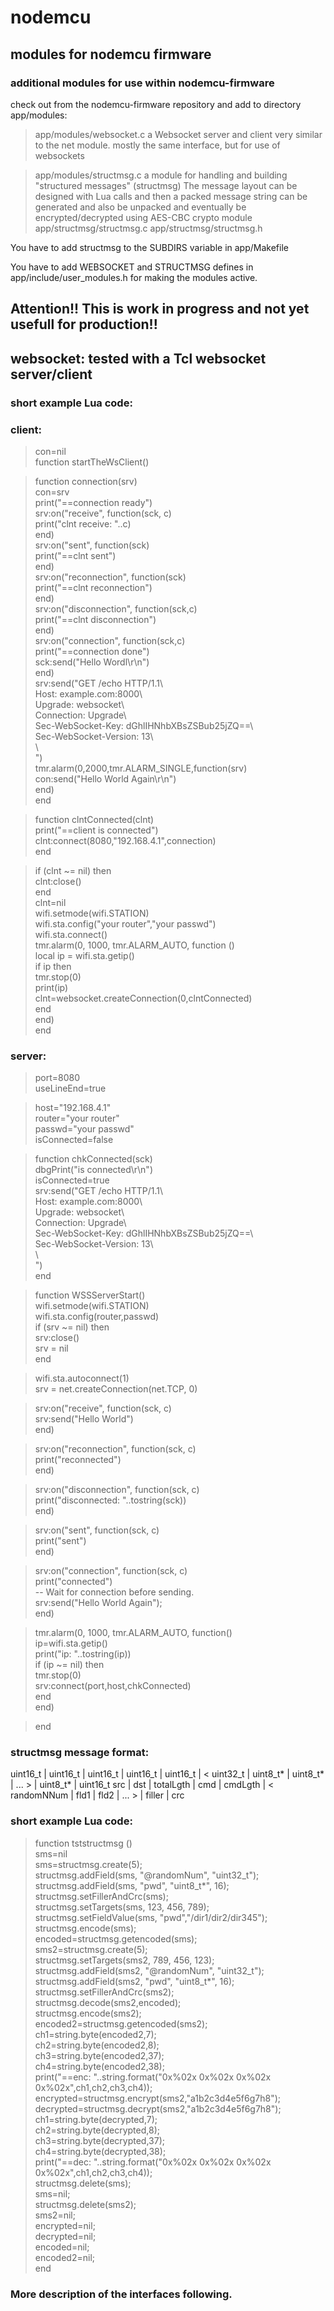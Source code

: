 # nodemcu

## modules for nodemcu firmware

### additional modules for use within nodemcu-firmware

check out from the nodemcu-firmware repository and add to directory app/modules:

> app/modules/websocket.c  a Websocket server and client very similar to the net module.
                           mostly the same interface, but for use of websockets

> app/modules/structmsg.c  a module for handling and building "structured messages" (structmsg)
                           The message layout can be designed with Lua calls and then a packed message string
                           can be generated and also be unpacked 
                           and eventually be encrypted/decrypted using AES-CBC crypto module
 app/structmsg/structmsg.c
 app/structmsg/structmsg.h

You have to add structmsg to the SUBDIRS variable in app/Makefile

You have to add WEBSOCKET and STRUCTMSG defines in app/include/user_modules.h 
for making the modules active.

## Attention!! This is work in progress and not yet usefull for production!!

## websocket: tested with a Tcl websocket server/client

### short example Lua code:

### client:

> con=nil <br />
  function startTheWsClient() <br />

>   function connection(srv) <br />
    con=srv <br />
    print("==connection ready") <br />
    srv:on("receive", function(sck, c) <br />
      print("clnt receive: "..c) <br />
    end) <br />
    srv:on("sent", function(sck) <br />
      print("==clnt sent") <br />
    end) <br />
    srv:on("reconnection", function(sck) <br />
      print("==clnt reconnection") <br />
    end) <br />
    srv:on("disconnection", function(sck,c) <br />
      print("==clnt disconnection") <br />
    end) <br />
    srv:on("connection", function(sck,c) <br />
      print("==connection done") <br />
      sck:send("Hello Wordl\r\n") <br />
    end) <br />
    srv:send("GET /echo HTTP/1.1\ <br />
Host: example.com:8000\ <br />
Upgrade: websocket\ <br />
Connection: Upgrade\ <br />
Sec-WebSocket-Key: dGhlIHNhbXBsZSBub25jZQ==\ <br />
Sec-WebSocket-Version: 13\ <br />
\ <br />
") <br />
    tmr.alarm(0,2000,tmr.ALARM_SINGLE,function(srv) <br />
       con:send("Hello World Again\r\n") <br />
    end) <br />
  end <br />

>   function clntConnected(clnt) <br />
    print("==client is connected") <br />
    clnt:connect(8080,"192.168.4.1",connection) <br />
  end <br />

>   if (clnt ~= nil) then <br />
     clnt:close() <br />
  end <br />
  clnt=nil <br />
  wifi.setmode(wifi.STATION) <br />
  wifi.sta.config("your router","your passwd") <br />
  wifi.sta.connect() <br />
  tmr.alarm(0, 1000, tmr.ALARM_AUTO, function () <br />
    local ip = wifi.sta.getip() <br />
    if ip then <br />
      tmr.stop(0) <br />
      print(ip) <br />
      clnt=websocket.createConnection(0,clntConnected) <br />
    end <br />
  end) <br />
end <br />

### server:

> port=8080 <br />
  useLineEnd=true <br />

> host="192.168.4.1" <br />
 router="your router" <br />
 passwd="your passwd" <br />
 isConnected=false <br />

> function chkConnected(sck) <br />
  dbgPrint("is connected\r\n") <br />
  isConnected=true <br />
  srv:send("GET /echo HTTP/1.1\ <br />
Host: example.com:8000\ <br />
Upgrade: websocket\ <br />
Connection: Upgrade\ <br />
Sec-WebSocket-Key: dGhlIHNhbXBsZSBub25jZQ==\ <br />
Sec-WebSocket-Version: 13\ <br />
\ <br />
") <br />
end <br />

>function WSSServerStart() <br />
 wifi.setmode(wifi.STATION) <br />
 wifi.sta.config(router,passwd) <br />
  if (srv ~= nil) then <br />
    srv:close() <br />
    srv = nil <br />
  end <br />

>  wifi.sta.autoconnect(1) <br />
  srv = net.createConnection(net.TCP, 0) <br />

>  srv:on("receive", function(sck, c) <br />
    srv:send("Hello World") <br />
  end) <br />

> srv:on("reconnection", function(sck, c) <br />
    print("reconnected") <br />
  end) <br />

>  srv:on("disconnection", function(sck, c) <br />
    print("disconnected: "..tostring(sck)) <br />
  end) <br />

>  srv:on("sent", function(sck, c) <br />
    print("sent") <br />
  end) <br />

>  srv:on("connection", function(sck, c) <br />
    print("connected") <br />
  -- Wait for connection before sending. <br />
    srv:send("Hello World Again"); <br />
  end) <br />

>  tmr.alarm(0, 1000, tmr.ALARM_AUTO, function() <br />
    ip=wifi.sta.getip() <br />
    print("ip: "..tostring(ip)) <br />
    if (ip ~= nil) then <br />
      tmr.stop(0) <br />
      srv:connect(port,host,chkConnected) <br />
    end <br />
  end) <br />

> end <br />


### structmsg message format:

uint16_t | uint16_t | uint16_t  | uint16_t | uint16_t | < uint32_t   | uint8_t\* | uint8_t\* | ... > | uint8_t\* | uint16_t
  src    |   dst    | totalLgth |    cmd   | cmdLgth  | < randomNNum |   fld1   |   fld2   | ... > | filler   |   crc

### short example Lua code:

> function tststructmsg () <br />
    sms=nil <br />
    sms=structmsg.create(5); <br />
    structmsg.addField(sms, "@randomNum", "uint32_t"); <br />
    structmsg.addField(sms, "pwd", "uint8_t\*", 16); <br />
    structmsg.setFillerAndCrc(sms); <br />
    structmsg.setTargets(sms, 123, 456, 789); <br />
    structmsg.setFieldValue(sms, "pwd","/dir1/dir2/dir345"); <br />
    structmsg.encode(sms); <br />
    encoded=structmsg.getencoded(sms); <br />
    sms2=structmsg.create(5); <br />
    structmsg.setTargets(sms2, 789, 456, 123); <br />
    structmsg.addField(sms2, "@randomNum", "uint32_t"); <br />
    structmsg.addField(sms2, "pwd", "uint8_t\*", 16); <br />
    structmsg.setFillerAndCrc(sms2); <br />
    structmsg.decode(sms2,encoded); <br />
    structmsg.encode(sms2); <br />
    encoded2=structmsg.getencoded(sms2); <br />
    ch1=string.byte(encoded2,7); <br />
    ch2=string.byte(encoded2,8); <br />
    ch3=string.byte(encoded2,37); <br />
    ch4=string.byte(encoded2,38); <br />
    print("==enc: "..string.format("0x%02x 0x%02x 0x%02x 0x%02x",ch1,ch2,ch3,ch4)); <br />
    encrypted=structmsg.encrypt(sms2,"a1b2c3d4e5f6g7h8"); <br />
    decrypted=structmsg.decrypt(sms2,"a1b2c3d4e5f6g7h8"); <br />
    ch1=string.byte(decrypted,7); <br />
    ch2=string.byte(decrypted,8); <br />
    ch3=string.byte(decrypted,37); <br />
    ch4=string.byte(decrypted,38); <br />
    print("==dec: "..string.format("0x%02x 0x%02x 0x%02x 0x%02x",ch1,ch2,ch3,ch4)); <br />
    structmsg.delete(sms); <br />
    sms=nil; <br />
    structmsg.delete(sms2); <br />
    sms2=nil; <br />
    encrypted=nil; <br />
    decrypted=nil; <br />
    encoded=nil; <br />
    encoded2=nil; <br />
  end <br />

### More description of the interfaces following.
